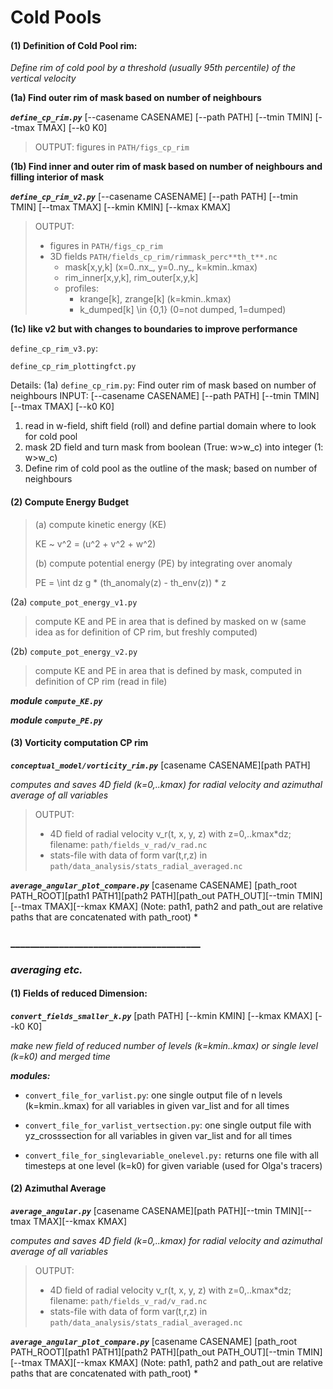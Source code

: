 



# Cold Pools

#### (1) Definition of Cold Pool rim:
*Define rim of cold pool by a threshold (usually 95th percentile) of the vertical velocity*

**(1a) Find outer rim of mask based on number of neighbours**

***`define_cp_rim.py`*** [--casename CASENAME] [--path PATH] [--tmin TMIN] [--tmax TMAX] [--k0 K0] 
> OUTPUT: figures in ``PATH/figs_cp_rim``

**(1b) Find inner and outer rim of mask based on number of neighbours and filling interior of mask**

***`define_cp_rim_v2.py`*** [--casename CASENAME] [--path PATH] [--tmin TMIN] [--tmax TMAX] [--kmin KMIN] [--kmax KMAX]
 
> OUTPUT:
> - figures in ``PATH/figs_cp_rim``  
> - 3D fields ``PATH/fields_cp_rim/rimmask_perc**th_t**.nc``
>    - mask[x,y,k] (x=0..nx_, y=0..ny_, k=kmin..kmax)
>    - rim_inner[x,y,k], rim_outer[x,y,k]
>    - profiles:
>        - krange[k], zrange[k] (k=kmin..kmax)
>        - k_dumped[k] \in {0,1} (0=not dumped, 1=dumped) 
 
 
**(1c) like v2 but with changes to boundaries to improve performance**

`define_cp_rim_v3.py`: 

`define_cp_rim_plottingfct.py`


Details:
(1a) `define_cp_rim.py`: Find outer rim of mask based on number of neighbours
INPUT: [--casename CASENAME] [--path PATH] [--tmin TMIN] [--tmax TMAX] [--k0 K0]
1. read in w-field, shift field (roll) and define partial domain where to look for cold pool
2. mask 2D field and turn mask from boolean (True: w>w_c) into integer (1: w>w_c)
3. Define rim of cold pool as the outline of the mask; based on number of neighbours


#### (2) Compute Energy Budget

> (a) compute kinetic energy (KE)
>
> KE ~ v^2 = (u^2 + v^2 + w^2)
>
> (b) compute potential energy (PE) by integrating over anomaly
>
> PE = \int dz g * (th_anomaly(z) - th_env(z)) * z

(2a) ```compute_pot_energy_v1.py```
> compute KE and PE in area that is defined by masked on w 
(same idea as for definition of CP rim, but freshly computed)

(2b) ```compute_pot_energy_v2.py```
> compute KE and PE in area that is defined by mask, 
computed in definition of CP rim (read in file)

***module ``compute_KE.py``***

***module ``compute_PE.py``*** 




#### (3) Vorticity computation CP rim
***`conceptual_model/vorticity_rim.py`*** [casename CASENAME][path PATH]

*computes and saves 4D field (k=0,..kmax) for radial velocity and azimuthal average of all variables*

 > OUTPUT: 
 > - 4D field of radial velocity v_r(t, x, y, z) with z=0,..kmax*dz; filename: `path/fields_v_rad/v_rad.nc`
 > - stats-file with data of form var(t,r,z) in `path/data_analysis/stats_radial_averaged.nc`
 
 ***`average_angular_plot_compare.py`*** [casename CASENAME]
 [path_root PATH_ROOT][path1 PATH1][path2 PATH][path_out PATH_OUT][--tmin TMIN][--tmax TMAX][--kmax KMAX]
 (Note: path1, path2 and path_out are relative paths that are concatenated with path_root)
 *


### _______________________________________
### ***averaging etc.***

#### (1) Fields of reduced Dimension:
***`convert_fields_smaller_k.py`*** [path PATH] [--kmin KMIN] [--kmax KMAX] [--k0 K0]

*make new field of reduced number of levels (k=kmin..kmax) or single level (k=k0) and merged time*

***modules:***

- ``convert_file_for_varlist.py``: one single output file of n levels (k=kmin..kmax) for all variables in 
given var_list and for all times

- ``convert_file_for_varlist_vertsection.py``: one single output file with yz_crosssection for all variables in 
given var_list and for all times

- ``convert_file_for_singlevariable_onelevel.py:`` returns one file with all timesteps at one level (k=k0) for 
given variable 
(used for Olga's tracers) 



#### (2) Azimuthal Average 
***`average_angular.py`*** [casename CASENAME][path PATH][--tmin TMIN][--tmax TMAX][--kmax KMAX]

*computes and saves 4D field (k=0,..kmax) for radial velocity and azimuthal average of all variables*

 > OUTPUT: 
 > - 4D field of radial velocity v_r(t, x, y, z) with z=0,..kmax*dz; filename: `path/fields_v_rad/v_rad.nc`
 > - stats-file with data of form var(t,r,z) in `path/data_analysis/stats_radial_averaged.nc`
 
 ***`average_angular_plot_compare.py`*** [casename CASENAME]
 [path_root PATH_ROOT][path1 PATH1][path2 PATH][path_out PATH_OUT][--tmin TMIN][--tmax TMAX][--kmax KMAX]
 (Note: path1, path2 and path_out are relative paths that are concatenated with path_root)
 *